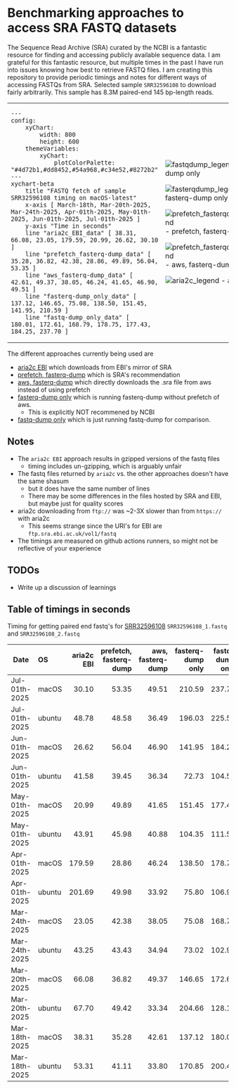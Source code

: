 # Benchmarking approaches to access SRA FASTQ datasets

The Sequence Read Archive (SRA) curated by the NCBI is a fantastic resource for finding and accessing publicly available sequence data.
I am grateful for this fantastic resource, but multiple times in the past I have run into issues knowing how best to retrieve FASTQ files.
I am creating this repository to provide periodic timings and notes for different ways of accessing FASTQs from SRA. Selected sample `SRR32596108`
to download fairly arbitrarily. This sample has 8.3M paired-end 145 bp-length reads.

<table cellspacing="0" cellpadding="0" border="0">
  <tbody>
  <td width="600px">

```mermaid
---
config:
    xyChart:
        width: 800
        height: 600
    themeVariables:
        xyChart:
            plotColorPalette: "#4d72b1,#dd8452,#54a968,#c34e52,#8272b2"
---
xychart-beta
    title "FASTQ fetch of sample SRR32596108 timing on macOS-latest"
    x-axis [ March-18th, Mar-20th-2025, Mar-24th-2025, Apr-01th-2025, May-01th-2025, Jun-01th-2025, Jul-01th-2025 ]
    y-axis "Time in seconds"
    line "aria2c_EBI_data" [ 38.31, 66.08, 23.05, 179.59, 20.99, 26.62, 30.10 ]
    line "prefetch_fasterq-dump_data" [ 35.28, 36.82, 42.38, 28.86, 49.89, 56.04, 53.35 ]
    line "aws_fasterq-dump_data" [ 42.61, 49.37, 38.05, 46.24, 41.65, 46.90, 49.51 ]
    line "fasterq-dump_only_data" [ 137.12, 146.65, 75.08, 138.50, 151.45, 141.95, 210.59 ]
    line "fastq-dump_only_data" [ 180.01, 172.61, 168.79, 178.75, 177.43, 184.25, 237.70 ]
 ```
</td>
<td>

![fastqdump_legend](https://placehold.co/10x10/8272b2/8272b2) - fastq-dump only

![fasterqdump_legend](https://placehold.co/10x10/c34e52/c34e52) - fasterq-dump only

![prefetch_fasterqdump_legend](https://placehold.co/10x10/dd8452/dd8452) - prefetch, fasterq-dump

![prefetch_fasterqdump_legend](https://placehold.co/10x10/54a968/54a968) - aws, fasterq-dump

![aria2c_legend](https://placehold.co/10x10/4d72b1/4d72b1) - aria2c EBI

</td>
</tr>
</tbody>
</table>


The different approaches currently being used are
- [aria2c EBI](scripts/aria2c_ebi.bash) which downloads from EBI's mirror of SRA
- [prefetch, fasterq-dump](scripts/prefetch_and_fasterqdump.bash) which is SRA's recommendation
- [aws, fasterq-dump](scripts/aws_and_fasterqdump.bash) which directly downloads the .sra file from aws instead of using prefetch
- [fasterq-dump only](scripts/fasterqdump_only.bash) which is running fasterq-dump without prefetch of aws.
    - This is explicitly NOT recommened by NCBI
- [fastq-dump only](scripts/fastqdump_only.bash) which is just running fastq-dump for comparison.

## Notes
- The `aria2c EBI` approach results in gzipped versions of the fastq files
    - timing includes un-gzipping, which is arguably unfair
- The fastq files returned by `aria2c` vs. the other approaches doesn't have the same shasum
    - but it does have the same number of lines
    - There may be some differences in the files hosted by SRA and EBI, but maybe just for quality scores
- aria2c downloading from `ftp://` was ~2-3X slower than from `https://` with aria2c
    - This seems strange since the URI's for EBI are `ftp.sra.ebi.ac.uk/vol1/fastq`
- The timings are measured on github actions runners, so might not be reflective of your experience

## TODOs
- Write up a discussion of learnings

## Table of timings in seconds
Timing for getting paired end fastq's for
[SRR32596108](https://trace.ncbi.nlm.nih.gov/Traces/?view=run_browser&acc=SRR32596108&display=metadata)
 `SRR32596108_1.fastq` and `SRR32596108_2.fastq`

| Date | OS | aria2c EBI | prefetch, fasterq-dump | aws, fasterq-dump | fasterq-dump only | fastq-dump only |
| --- | :-- | --: | --: | --: | --: | --: |
| Jul-01th-2025 | macOS | 30.10 | 53.35 | 49.51 | 210.59 | 237.70 |
| Jul-01th-2025 | ubuntu | 48.78 | 48.58 | 36.49 | 196.03 | 225.53 |
| Jun-01th-2025 | macOS | 26.62 | 56.04 | 46.90 | 141.95 | 184.25 |
| Jun-01th-2025 | ubuntu | 41.58 | 39.45 | 36.34 | 72.73 | 104.51 |
| May-01th-2025 | macOS | 20.99 | 49.89 | 41.65 | 151.45 | 177.43 |
| May-01th-2025 | ubuntu | 43.91 | 45.98 | 40.88 | 104.35 | 111.51 |
| Apr-01th-2025 | macOS | 179.59 | 28.86 | 46.24 | 138.50 | 178.75 |
| Apr-01th-2025 | ubuntu | 201.69 | 49.98 | 33.92 | 75.80 | 106.93 |
| Mar-24th-2025 | macOS | 23.05 | 42.38 | 38.05 | 75.08 | 168.79 |
| Mar-24th-2025 | ubuntu | 43.25 | 43.43 | 34.94 | 73.02 | 102.96 |
| Mar-20th-2025 | macOS | 66.08 | 36.82 | 49.37 | 146.65 | 172.61 |
| Mar-20th-2025 | ubuntu | 67.70 | 49.42 | 33.34 | 204.66 | 128.15 |
| Mar-18th-2025 | macOS | 38.31 | 35.28 | 42.61 | 137.12 | 180.01 |
| Mar-18th-2025 | ubuntu | 53.31 | 41.11 | 33.80 | 170.85 | 200.44 |
